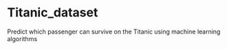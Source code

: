 # Titanic_dataset
 Predict which passenger can survive on the Titanic using machine learning algorithms
